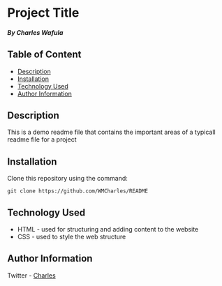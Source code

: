 # Project Title 

##### By Charles Wafula

## Table of Content

+ [Description](#description)
+ [Installation](#installation)
+ [Technology Used](#technology-used)
+ [Author Information](#author-information)

## Description

<p>This is a demo readme file that contains the important areas of a typicall readme file for a project</p>

## Installation

<p>Clone this repository using the command:</p>

```
git clone https://github.com/WMCharles/README
```

## Technology Used 

* HTML - used for structuring and adding content to the website
* CSS - used to style the web structure

## Author Information

Twitter - [Charles](https://twitter.com/WMKCharles)
